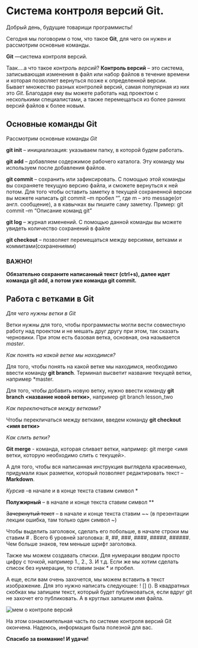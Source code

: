 # **Система контроля версий Git.** 

Добрый день, будущие товарищи программисты! 

Сегодня мы поговорим о том, что такое **Git**, для чего он нужен и рассмотрим основные команды. 

**Git** —система контроля версий. 

Таак….а что такое *контроль версий*? 
**Контроль версий** – это система, записывающая изменения в файл или набор файлов в течение времени   и которая позволяет вернуться позже к определенной версии.  
Бывает множество разных контролей версий, самая популярная из них это *Git*. Благодаря ему вы можете работать над проектом с несколькими специалистами, а также перемещаться из более ранних версий файлов к более новым. 

## **Основные команды Git**
Рассмотрим основные команды  *Git* 

**git init** – инициализация: указываем папку, в которой будем работать. 

**git add** – добавляем содержимое рабочего каталога. Эту команду мы используем после добавления файлов.

**git commit** – сохранить или зафиксировать. С помощью этой команды вы сохраняете текущую версию файла, и сможете вернуться к ней потом. Для того чтобы оставить заметку в текущей сохраненной версии вы можете написать git commit –m пробел “”, где m – это message(от англ. cообщение), а в кавычках вы пишите  саму заметку. Пример: git commit –m “Описание команд git”

**git log** – журнал изменений. С помощью данной команды вы можете увидеть количество сохранений в файле  

**git checkout** – позволяет перемещаться между версиями, ветками и коммитами(сохранениями)


### **ВАЖНО!** 
**Обязательно сохраните написанный текст (ctrl+s), далее идет команда git add, а потом уже команда git commit.**

## **Работа с ветками в Git**

*Для чего нужны ветки в Git*

Ветки нужны для того, чтобы программисты могли вести совместную работу над проектом и не мешать друг другу при этом, так сказать черновики. При этом есть базовая ветка, основная, она называется *master*. 

*Как понять на какой ветке мы находимся?*

Для того, чтобы понять на какой ветке мы находимся, необходимо ввести команду **git branch**. Терминал высветит название текущей ветки, например *master. 

Для того, чтобы добавить новую ветку, нужно ввести команду **git branch <название новой ветки>**, например git branch lesson_two

*Как переключаться между ветками?*

Чтобы перекличаться между ветками, введем команду **git checkout <имя ветки>**

*Как слить ветки?*

**Git merge** - команда, которая сливает ветки, например: git merge <имя ветки, которую необходимо слить с текущей>. 

А для того, чтобы вся написанная инструкция выглядела красивенько, придумали язык разметки, который позволяет редактировать текст – **Markdown**.

*Курсив* –в начале и в конце текста ставим символ *

**Полужирный** – в начале и конце текста ставим символ **

~~Зачеркнутый текст~~ – в начале и конце текста ставим ~~ (в презентации лекции ошибка, там только один символ ~)

Чтобы выделить заголовок, сделать его побольше, в начале строки мы ставим # . Всего 6 уровней заголовка: #, ##, ###, ####, #####, ######. Чем больше знаков, тем меньше шрифт заголовка. 

Также мы можем создавать списки. Для нумерации вводим просто цифру с точкой, например 1., 2., 3. И т.д. 
Если же мы хотим сделать список без нумерации, то ставим знак * и пробел.

А еще, если вам очень захочется, мы можем вставить в текст изображение. Для это нужно написать следующее: ! [] (). В квадратных скобках мы запишем текст, который будет публиковаться, если вдруг git не захочет его публиковать. А в круглых запишем имя файла.

![мем о контроле версий](memchik.jpg)

На этом ознакомительная часть по системе контроля версий Git окончена. Надеюсь, информация была полезной для вас. 

**Спасибо за внимание! И удачи!**